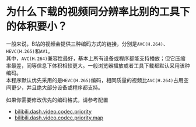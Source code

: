 # 为什么下载的视频同分辨率比别的工具下的体积要小？


一般来说，B站的视频会提供三种编码方式的链接，分别是`AVC(H.264)`、`HEVC(H.265)`和`AV1`。  
其中，`AVC(H.264)`兼容性最好，基本上所有设备或程序都能支持播放；但它压缩率最差，同等信息下体积相较更大。一般浏览器播放或者工具下载都默认采用该种编码。  
本程序默认优先采用的是`HEVC(H.265)`编码，相同质量的视频比`AVC(H.264)`占用空间更少，并且绝大部分设备或程序都支持。  


如果你需要修改优先的编码格式，请参考配置
- [bilibili.dash.video.codec.priority](/config/app#bilibili-dash-video-codec-priority)
- [bilibili.dash.video.codec.priority.map](/config/app#bilibili-dash-video-codec-priority-map)

  